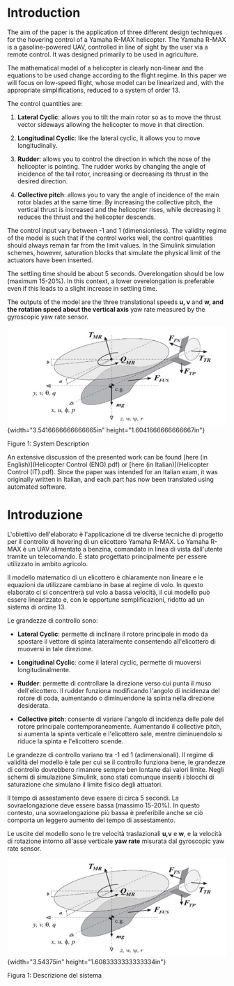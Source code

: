 # Introduction

The aim of the paper is the application of three different design
techniques for the hovering control of a Yamaha R-MAX helicopter. The
Yamaha R-MAX is a gasoline-powered UAV, controlled in line of sight by
the user via a remote control. It was designed primarily to be used in
agriculture.

The mathematical model of a helicopter is clearly non-linear and the
equations to be used change according to the flight regime. In this
paper we will focus on low-speed flight, whose model can be linearized
and, with the appropriate simplifications, reduced to a system of order
13.

The control quantities are:

1.  **Lateral Cyclic**: allows you to tilt the main rotor so as to move
    the thrust vector sideways allowing the helicopter to move in that
    direction.

2.  **Longitudinal Cyclic**: like the lateral cyclic, it allows you to
    move longitudinally.

3.  **Rudder**: allows you to control the direction in which the nose of
    the helicopter is pointing. The rudder works by changing the angle
    of incidence of the tail rotor, increasing or decreasing its thrust
    in the desired direction.

4.  **Collective pitch**: allows you to vary the angle of incidence of
    the main rotor blades at the same time. By increasing the collective
    pitch, the vertical thrust is increased and the helicopter rises,
    while decreasing it reduces the thrust and the helicopter descends.

The control input vary between -1 and 1 (dimensionless). The validity
regime of the model is such that if the control works well, the control
quantities should always remain far from the limit values. In the
Simulink simulation schemes, however, saturation blocks that simulate
the physical limit of the actuators have been inserted.

The settling time should be about 5 seconds. Overelongation should be
low (maximum 15-20%). In this context, a lower overelongation is
preferable even if this leads to a slight increase in settling time.

The outputs of the model are the three translational speeds **u, v** and
**w, and the rotation speed about the vertical axis** yaw rate measured
by the gyroscopic yaw rate sensor.

![](./media/image1.png){width="3.5416666666666665in"
height="1.6041666666666667in"}

Figure 1: System Description

An extensive discussion of the presented work can be found [here (in
English)](Helicopter Control (ENG).pdf) or [here (in Italian)](Helicopter Control (IT).pdf). 
Since the paper was intended for an
Italian exam, it was originally written in Italian, and each part has
now been translated using automated software.

# Introduzione

L\'obiettivo dell'elaborato è l\'applicazione di tre diverse tecniche di
progetto per il controllo di hovering di un elicottero Yamaha R-MAX. Lo
Yamaha R-MAX è un UAV alimentato a benzina, comandato in linea di vista
dall\'utente tramite un telecomando. È stato progettato principalmente
per essere utilizzato in ambito agricolo.

Il modello matematico di un elicottero è chiaramente non lineare e le
equazioni da utilizzare cambiano in base al regime di volo. In questo
elaborato ci si concentrerà sul volo a bassa velocità, il cui modello
può essere linearizzato e, con le opportune semplificazioni, ridotto ad
un sistema di ordine 13.

Le grandezze di controllo sono:

-   **Lateral Cyclic**: permette di inclinare il rotore principale in
    modo da spostare il vettore di spinta lateralmente consentendo
    all\'elicottero di muoversi in tale direzione.

-   **Longitudinal Cyclic**: come il lateral cyclic, permette di
    muoversi longitudinalmente.

-   **Rudder**: permette di controllare la direzione verso cui punta il
    muso dell\'elicottero. Il rudder funziona modificando l\'angolo di
    incidenza del rotore di coda, aumentando o diminuendone la spinta
    nella direzione desiderata.

-   **Collective** **pitch**: consente di variare l\'angolo di incidenza
    delle pale del rotore principale contemporaneamente. Aumentando il
    collective pitch, si aumenta la spinta verticale e l\'elicottero
    sale, mentre diminuendolo si riduce la spinta e l\'elicottero
    scende.

Le grandezze di controllo variano tra -1 ed 1 (adimensionali). Il regime
di validità del modello è tale per cui se il controllo funziona bene, le
grandezze di controllo dovrebbero rimanere sempre ben lontane dai valori
limite. Negli schemi di simulazione Simulink, sono stati comunque
inseriti i blocchi di saturazione che simulano il limite fisico degli
attuatori.

Il tempo di assestamento deve essere di circa 5 secondi. La
sovraelongazione deve essere bassa (massimo 15-20%). In questo contesto,
una sovraelongazione più bassa è preferibile anche se ciò comporta un
leggero aumento del tempo di assestamento.

Le uscite del modello sono le tre velocità traslazionali **u,v** e
**w**, e la velocità di rotazione intorno all\'asse verticale **yaw
rate** misurata dal gyroscopic yaw rate sensor.

![Immagine che contiene schizzo, diagramma, antenna, disegno Descrizione
generata automaticamente](./media/image1.png){width="3.54375in"
height="1.6083333333333334in"}

Figura 1: Descrizione del sistema
